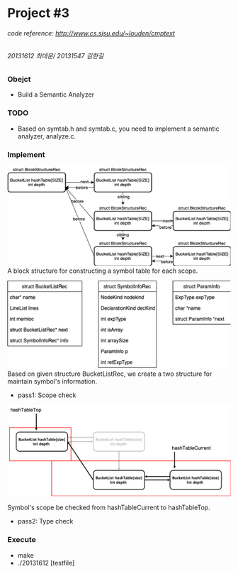 # Project #3
###### code reference: http://www.cs.sjsu.edu/~louden/cmptext
###### 20131612 최대운/ 20131547 김한길

### Obejct
- Build a Semantic Analyzer

### TODO
- Based on symtab.h and symtab.c, you need to implement a semantic analyzer, analyze.c.

### Implement
![structure](./image/structure.png)
A block structure for constructing a symbol table for each scope.

![useStructure](./image/custom_Structure.png)
Based on given structure BucketListRec, we create a two structure for maintain symbol's information.

- pass1: Scope check

![useStructure](./image/scope_check.png)

Symbol's scope be checked from hashTableCurrent to hashTableTop.

- pass2: Type check

### Execute
- make
- ./20131612 [testfile]
